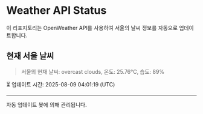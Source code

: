 
# Weather API Status

이 리포지토리는 OpenWeather API를 사용하여 서울의 날씨 정보를 자동으로 업데이트합니다.

## 현재 서울 날씨
> 서울의 현재 날씨: overcast clouds, 온도: 25.76°C, 습도: 89%

⏳ 업데이트 시간: 2025-08-09 04:01:19 (UTC)

---
자동 업데이트 봇에 의해 관리됩니다.
